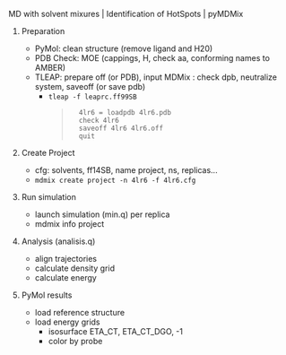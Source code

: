 MD with solvent mixures | Identification of HotSpots | pyMDMix

1. Preparation
   * PyMol: clean structure (remove ligand and H20)
   * PDB Check: MOE (cappings, H, check aa, conforming names to AMBER)
   * TLEAP: prepare off (or PDB), input MDMix : check dpb, neutralize system, saveoff (or save pdb)
      * `tleap -f leaprc.ff99SB`
         >       4lr6 = loadpdb 4lr6.pdb
         >       check 4lr6
         >       saveoff 4lr6 4lr6.off
         >       quit

3. Create Project
   * cfg: solvents, ff14SB, name project, ns, replicas...
   * `mdmix create project -n 4lr6 -f 4lr6.cfg`
4. Run simulation
   * launch simulation (min.q) per replica
   * mdmix info project
5. Analysis (analisis.q)
   * align trajectories
   * calculate density grid
   * calculate energy
6. PyMol results
   * load reference structure
   * load energy grids
      * isosurface ETA_CT, ETA_CT_DGO, -1
      * color by probe
    
